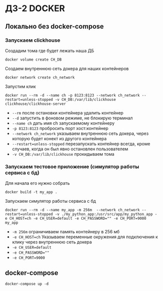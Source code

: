 # ДЗ-2 DOCKER

## Локально без docker-compose 
### Запускаем clickhouse
Создадим тома где будет лежать наша ДБ
```command
docker volume create CH_DB
```

Создаем внутреннюю сеть докера для наших контейнеров
```command
docker network create ch_network
```

Запустим клик
```command
docker run --rm -d --name ch -p 8123:8123 --network ch_network --restart=unless-stopped -v CH_DB:/var/lib/clickhouse clickhouse/clickhouse-server
```

- `--rm` после остановки контейнера удалить контейнер
- `--d` запустить в фоновом режиме, не блокирую терминал
- `--name ch` дать имя ch запускаемому контейнеру  
- `-p 8123:8123` пробросить порт хост:контейнер
- `--network ch_network` указываем внутреннюю сеть докера, через которую будет конект из другого контейнера
- `--restart=unless-stopped` перезапускать контейнер всегда, кроме случаев, когда он был явно остановлен пользователем
- `-v CH_DB:/var/lib/clickhouse` прокидываем тома
 
### Запускаем тестовое приложение (симулятор работы сервиса с бд)
Для начала его нужно собрать
```command
docker build -t my_app .
```

Запускаем симулятор работы сервиса с бд
```command
docker run --rm -d --name my_app -m 256m  --network ch_network --restart=unless-stopped -v ./my_python_app:/usr/src/app/my_python_app -e CH_HOST=ch -e CH_USER=default -e CH_PASSWORD="" -e CH_PORT=9000  my_app
```

- `-m 256m` ограничиваем память контейнеру в 256 мб
- `-e CH_HOST=ch` Указываем переменные окружения для подключения к клику через внутреннюю сеть докера
- `-e CH_USER=default`
- `-e CH_PASSWORD=""`
- `-e CH_PORT=9000`

## docker-compose
```command
docker-compose up -d
```
